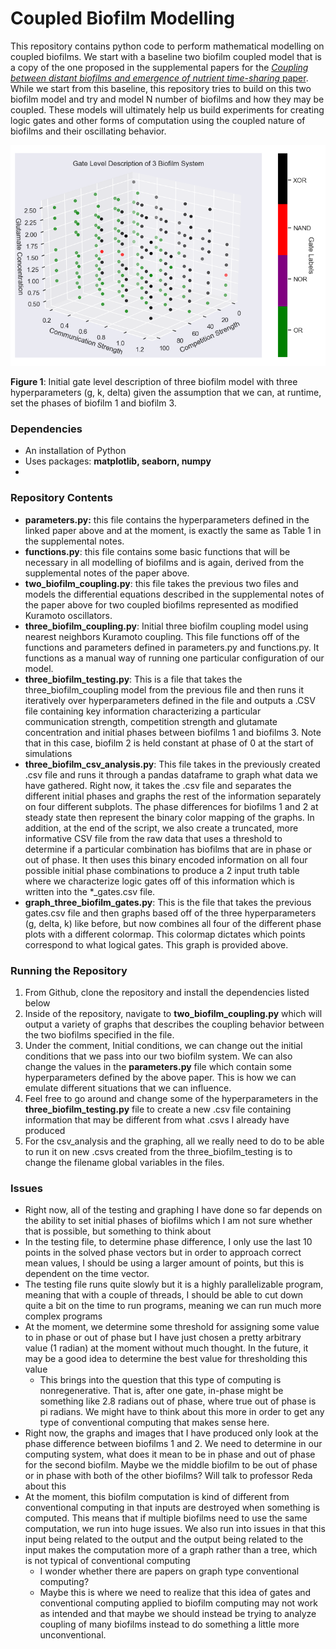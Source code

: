 # Coupled Biofilm Modelling

This repository contains python code to perform mathematical modelling on coupled biofilms. We start with a baseline two biofilm coupled model that is a copy of the one proposed in the supplemental papers for the [*Coupling between distant biofilms and emergence of nutrient time-sharing* paper](https://science.sciencemag.org/content/356/6338/638). While we start from this baseline, this repository tries to build on this two biofilm model and try and model N number of biofilms and how they may be coupled. These models will ultimately help us build experiments for creating logic gates and other forms of computation using the coupled nature of biofilms and their oscillating behavior.

![gate_level_description](img\gate_level_description.PNG)

**Figure 1**: Initial gate level description of three biofilm model with three hyperparameters (g, k, delta) given the assumption that we can, at runtime, set the phases of biofilm 1 and biofilm 3.

### Dependencies

- An installation of Python
- Uses packages: **matplotlib, seaborn, numpy**
- 

### Repository Contents

- **parameters.py:** this file contains the hyperparameters defined in the linked paper above and at the moment, is exactly the same as Table 1 in the supplemental notes.
- **functions.py**: this file contains some basic functions that will be necessary in all modelling of biofilms and is again, derived from the supplemental notes of the paper above.
- **two_biofilm_coupling.py**: this file takes the previous two files and models the differential equations described in the supplemental notes of the paper above for two coupled biofilms represented as modified Kuramoto oscillators.
- **three_biofilm_coupling.py**: Initial three biofilm coupling model using nearest neighbors Kuramoto coupling. This file functions off of the functions and parameters defined in parameters.py and functions.py. It functions as a manual way of running one particular configuration of our model.
- **three_biofilm_testing.py**: This is a file that takes the three_biofilm_coupling model from the previous file and then runs it iteratively over hyperparameters defined in the file and outputs a .CSV file containing key information characterizing a particular communication strength, competition strength and glutamate concentration and initial phases between biofilms 1 and biofilms 3. Note that in this case, biofilm 2 is held constant at phase of 0 at the start of simulations
- **three_biofilm_csv_analysis.py**: This file takes in the previously created .csv file and runs it through a pandas dataframe to graph what data we have gathered. Right now, it takes the .csv file and separates the different initial phases and graphs the rest of the information separately on four different subplots. The phase differences for biofilms 1 and 2 at steady state then represent the binary color mapping of the graphs. In addition, at the end of the script, we also create a truncated, more informative CSV file from the raw data that uses a threshold to determine if a particular combination has biofilms that are in phase or out of phase. It then uses this binary encoded information on all four possible initial phase combinations to produce a 2 input truth table where we characterize logic gates off of this information which is written into the *_gates.csv file.
- **graph_three_biofilm_gates.py**: This is the file that takes the previous gates.csv file and then graphs based off of the three hyperparameters (g, delta, k) like before, but now combines all four of the different phase plots with a different colormap. This colormap dictates which points correspond to what logical gates. This graph is provided above.

### Running the Repository 

1. From Github, clone the repository and install the dependencies listed below
2. Inside of the repository, navigate to **two_biofilm_coupling.py** which will output a variety of graphs that describes the coupling behavior between the two biofilms specified in the file.
3. Under the comment, Initial conditions, we can change out the initial conditions that we pass into our two biofilm system. We can also change the values in the **parameters.py** file which contain some hyperparameters defined by the above paper. This is how we can emulate different situations that we can influence. 
4. Feel free to go around and change some of the hyperparameters in the **three_biofilm_testing.py** file to create a new .csv file containing information that may be different from what .csvs I already have produced
5. For the csv_analysis and the graphing, all we really need to do to be able to run it on new .csvs created from the three_biofilm_testing is to change the filename global variables in the files.

### Issues

- Right now, all of the testing and graphing I have done so far depends on the ability to set initial phases of biofilms which I am not sure whether that is possible, but something to think about
- In the testing file, to determine phase difference, I only use the last 10 points in the solved phase vectors but in order to approach correct mean values, I should be using a larger amount of points, but this is dependent on the time vector.
- The testing file runs quite slowly but it is a highly parallelizable program, meaning that with a couple of threads, I should be able to cut down quite a bit on the time to run programs, meaning we can run much more complex programs
- At the moment, we determine some threshold for assigning some value to in phase or out of phase but I have just chosen a pretty arbitrary value (1 radian) at the moment without much thought. In the future, it may be a good idea to determine the best value for thresholding this value
  - This brings into the question that this type of computing is nonregenerative. That is, after one gate, in-phase might be something like 2.8 radians out of phase, where true out of phase is pi radians. We might have to think about this more in order to get any type of conventional computing that makes sense here.
- Right now, the graphs and images that I have produced only look at the phase difference between biofilms 1 and 2. We need to determine in our computing system, what does it mean to be in phase and out of phase for the second biofilm. Maybe we the middle biofilm to be out of phase or in phase with both of the other biofilms? Will talk to professor Reda about this
- At the moment, this biofilm computation is kind of different from conventional computing in that inputs are destroyed when something is computed. This means that if multiple biofilms need to use the same computation, we run into huge issues. We also run into issues in that this input being related to the output and the output being related to the input makes the computation more of a graph rather than a tree, which is not typical of conventional computing
  - I wonder whether there are papers on graph type conventional computing? 
  - Maybe this is where we need to realize that this idea of gates and conventional computing applied to biofilm computing may not work as intended and that maybe we should instead be trying to analyze coupling of many biofilms instead to do something a little more unconventional.





